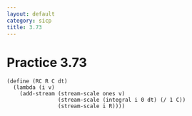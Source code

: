 ```yaml
---
layout: default
category: sicp
title: 3.73
---
```


# Practice 3.73

    (define (RC R C dt)
      (lambda (i v)
        (add-stream (stream-scale ones v)
                    (stream-scale (integral i 0 dt) (/ 1 C))
                    (stream-scale i R))))
